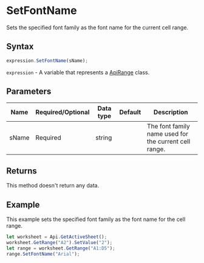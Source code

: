 # SetFontName

Sets the specified font family as the font name for the current cell range.

## Syntax

```javascript
expression.SetFontName(sName);
```

`expression` - A variable that represents a [ApiRange](../ApiRange.md) class.

## Parameters

| **Name** | **Required/Optional** | **Data type** | **Default** | **Description** |
| ------------- | ------------- | ------------- | ------------- | ------------- |
| sName | Required | string |  | The font family name used for the current cell range. |

## Returns

This method doesn't return any data.

## Example

This example sets the specified font family as the font name for the cell range.

```javascript editor-
let worksheet = Api.GetActiveSheet();
worksheet.GetRange("A2").SetValue("2");
let range = worksheet.GetRange("A1:D5");
range.SetFontName("Arial");
```
